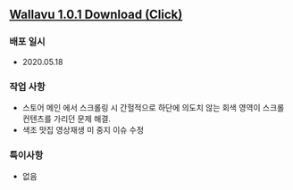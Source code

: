 ## [Wallavu 1.0.1 Download (Click) ](https://dl.dropbox.com/s/wuvgjavs43p9qnw/wallavu_debug_1.0.1.apk) 


### 배포 일시
- 2020.05.18

### 작업 사항
- 스토어 메인 에서 스크롤링 시 간헐적으로 하단에 의도치 않는 회색 영역이 스크롤 컨텐츠를 가리던 문제 해결.
- 색조 맛집 영상재생 미 중지 이슈 수정

### 특이사항
- 없음 

